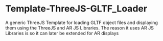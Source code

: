 # Template-ThreeJS-GLTF_Loader
A generic ThreeJS Template for loading GLTF object files and displaying them using the ThreeJS and AR JS Libraries.
The reason it uses AR JS Libraries is so it can later be extended for AR displays
